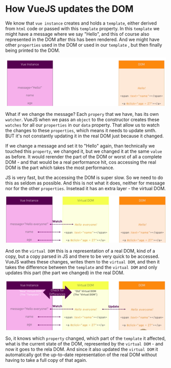 # How VueJS updates the DOM

We know that `vue instance` creates and holds a `template`, either derived from `html` code or passed with this `template` property. In this `template` we might have a message where we say "Hello", and this of course also represented in the DOM after this has been rendered. And we might have other `properties` used in the DOM or used in our `template` , but then finally being printed to the DOM. 

![dom-updating](../dom-updating.png)

What if we change the message? Each `propery` that we have, has its own `watcher`. VueJS when we pass an `object` to the constructor creates these `watches` for all our `properties` in our `data` property. That allow us to watch the changes to these `properties`, which means it needs to update smth. BUT it's not constantly updating it in the real DOM just because it changed. 

If we change a message and set it to "Hello" again, than technically we touched this `property`, we changed it, but we changed it at the same `value` as before. It would rerender the part of the DOM or worst of all a complete DOM  - and that would be a real performance hit, cos accessing the real DOM is the part which takes the most performance. 

JS is very fast, but the accessing the DOM is super slow. So we need to do this as seldom as possible. And this is not what it does, neither for message nor for the other `properties`. Insetead it has an extra layer - the virtual DOM. 

![dom-updating2](../dom-updating2.png)

And on the `virtual DOM` this is a representation of a real DOM, kind of a copy, but a copy parsed in JS and there to be very quick to be accessed. VueJS wathes these changes, writes them to the `virtual DOM`, and then it takes the difference between the `template` and the `virtual DOM` and only updates this part (the part we changed) in the real DOM. 

![dom-updating3](../dom-updating3.png)

So, it knows which `property` changed, which part of the `template` it affected, what is the current state of the DOM, represented by the `virtual DOM` - and now it goes to the rela DOM. And since it also updated the `virtual DOM` it automatically got the up-to-date representation of the real DOM without having to take a full copy of that again. 